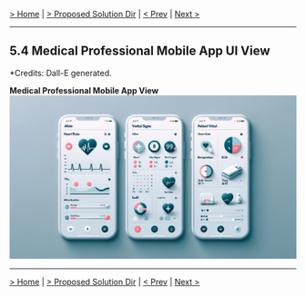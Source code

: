 [> Home](../README.md)  |  [> Proposed Solution Dir](README.md) |  [< Prev](5.3.NurseStationUI.md)  |  [Next >](../README.md)

---

## 5.4 Medical Professional Mobile App UI View
*Credits: Dall-E generated.


**Medical Professional Mobile App View**
![Medical Professional Mobile App View](../assets/images/MobileApp.webp)

---

[> Home](../README.md)  |  [> Proposed Solution Dir](README.md) |  [< Prev](5.3.NurseStationUI.md)  |  [Next >](../README.md)
